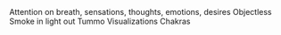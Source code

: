 


<from lucid dreaming book>
<From other books>
Attention on breath, sensations, thoughts, emotions, desires
Objectless
Smoke in light out
Tummo
Visualizations
Chakras
